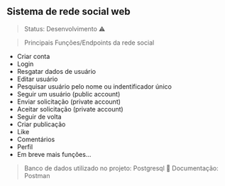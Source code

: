 ## Sistema de rede social web

>Status: Desenvolvimento ⚠️

>Principais Funções/Endpoints da rede social

+ Criar conta
+ Login
+ Resgatar dados de usuário
+ Editar usuário
+ Pesquisar usuário pelo nome ou indentificador único
+ Seguir um usuário (public account)
+ Enviar solicitação (private account)
+ Aceitar solicitação (private account)
+ Seguir de volta
+ Criar publicação
+ Like
+ Comentários
+ Perfil
+ Em breve mais funções...

> Banco de dados utilizado no projeto: Postgresql 🐘
> Documentação: Postman